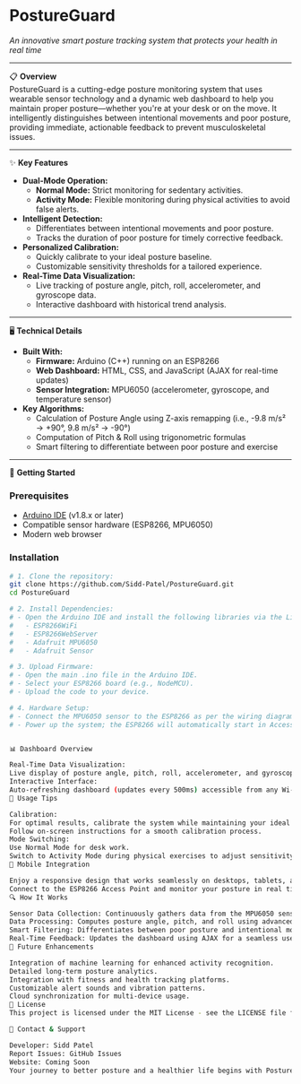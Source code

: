 # PostureGuard  
*An innovative smart posture tracking system that protects your health in real time*  

---

📋 **Overview**  
PostureGuard is a cutting-edge posture monitoring system that uses wearable sensor technology and a dynamic web dashboard to help you maintain proper posture—whether you're at your desk or on the move. It intelligently distinguishes between intentional movements and poor posture, providing immediate, actionable feedback to prevent musculoskeletal issues.

---

✨ **Key Features**  
- **Dual-Mode Operation:**  
  - **Normal Mode:** Strict monitoring for sedentary activities.  
  - **Activity Mode:** Flexible monitoring during physical activities to avoid false alerts.
- **Intelligent Detection:**  
  - Differentiates between intentional movements and poor posture.  
  - Tracks the duration of poor posture for timely corrective feedback.
- **Personalized Calibration:**  
  - Quickly calibrate to your ideal posture baseline.  
  - Customizable sensitivity thresholds for a tailored experience.
- **Real-Time Data Visualization:**  
  - Live tracking of posture angle, pitch, roll, accelerometer, and gyroscope data.  
  - Interactive dashboard with historical trend analysis.

---

🖥️ **Technical Details**  
- **Built With:**  
  - **Firmware:** Arduino (C++) running on an ESP8266  
  - **Web Dashboard:** HTML, CSS, and JavaScript (AJAX for real-time updates)  
  - **Sensor Integration:** MPU6050 (accelerometer, gyroscope, and temperature sensor)
- **Key Algorithms:**  
  - Calculation of Posture Angle using Z-axis remapping (i.e., -9.8 m/s² → +90°, 9.8 m/s² → -90°)  
  - Computation of Pitch & Roll using trigonometric formulas  
  - Smart filtering to differentiate between poor posture and exercise

---

🚀 **Getting Started**

### Prerequisites  
- [Arduino IDE](https://www.arduino.cc/en/software) (v1.8.x or later)  
- Compatible sensor hardware (ESP8266, MPU6050)  
- Modern web browser

### Installation

```bash
# 1. Clone the repository:
git clone https://github.com/Sidd-Patel/PostureGuard.git
cd PostureGuard

# 2. Install Dependencies:
# - Open the Arduino IDE and install the following libraries via the Library Manager:
#   - ESP8266WiFi
#   - ESP8266WebServer
#   - Adafruit MPU6050
#   - Adafruit Sensor

# 3. Upload Firmware:
# - Open the main .ino file in the Arduino IDE.
# - Select your ESP8266 board (e.g., NodeMCU).
# - Upload the code to your device.

# 4. Hardware Setup:
# - Connect the MPU6050 sensor to the ESP8266 as per the wiring diagram provided in the docs.
# - Power up the system; the ESP8266 will automatically start in Access Point mode.


📊 Dashboard Overview

Real-Time Data Visualization:
Live display of posture angle, pitch, roll, accelerometer, and gyroscope readings.
Interactive Interface:
Auto-refreshing dashboard (updates every 500ms) accessible from any Wi-Fi enabled device.
🔧 Usage Tips

Calibration:
For optimal results, calibrate the system while maintaining your ideal posture.
Follow on-screen instructions for a smooth calibration process.
Mode Switching:
Use Normal Mode for desk work.
Switch to Activity Mode during physical exercises to adjust sensitivity.
📱 Mobile Integration

Enjoy a responsive design that works seamlessly on desktops, tablets, and smartphones.
Connect to the ESP8266 Access Point and monitor your posture in real time via your browser.
🔍 How It Works

Sensor Data Collection: Continuously gathers data from the MPU6050 sensor.
Data Processing: Computes posture angle, pitch, and roll using advanced algorithms.
Smart Filtering: Differentiates between poor posture and intentional movement.
Real-Time Feedback: Updates the dashboard using AJAX for a seamless user experience.
🔄 Future Enhancements

Integration of machine learning for enhanced activity recognition.
Detailed long-term posture analytics.
Integration with fitness and health tracking platforms.
Customizable alert sounds and vibration patterns.
Cloud synchronization for multi-device usage.
📝 License
This project is licensed under the MIT License - see the LICENSE file for details.

👥 Contact & Support

Developer: Sidd Patel
Report Issues: GitHub Issues
Website: Coming Soon
Your journey to better posture and a healthier life begins with PostureGuard!
